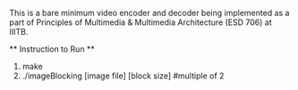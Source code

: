 This is a bare minimum video encoder and decoder being implemented as a part of Principles of Multimedia
& Multimedia Architecture (ESD 706) at IIITB.

** Instruction to Run **

1) make
2) ./imageBlocking [image file] [block size] #multiple of 2



